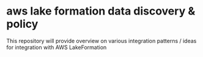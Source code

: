 # aws lake formation data discovery & policy
This repository will provide overview on various integration patterns / ideas for integration with AWS LakeFormation

